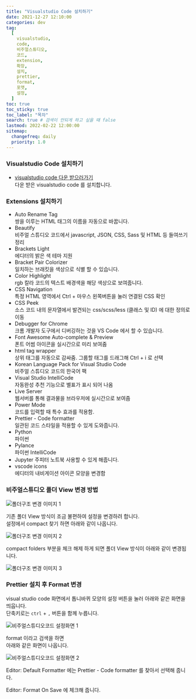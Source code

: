 ```yaml
---
title: "Visualstudio Code 설치하기"
date: 2021-12-27 12:10:00
categories: dev
tag:
  [
    visualstudio,
    code,
    비주얼스튜디오,
    코드,
    extension,
    확장,
    설치,
    prettier,
    format,
    포맷,
    설정,
  ]
toc: true
toc_sticky: true
toc_label: "목차"
search: true # 검색이 안되게 하고 싶을 때 false
lastmod: 2022-02-22 12:00:00
sitemap:
  changefreq: daily
  priority: 1.0
---
```


### Visualstudio Code 설치하기

- <a href = "https://code.visualstudio.com/">visualstudio code 다운 받으러가기</a>  
  다운 받은 visualstudio code 를 설치합니다.

### Extensions 설치하기

- Auto Rename Tag  
  쌍을 이루는 HTML 태그의 이름을 자동으로 바꿉니다.
- Beautify  
  비주얼 스튜디오 코드에서 javascript, JSON, CSS, Sass 및 HTML 등 들여쓰기 정리
- Brackets Light  
  에디터의 밝은 색 테마 지원
- Bracket Pair Colorizer  
  일치하는 브래킷을 색상으로 식별 할 수 있습니다.
- Color Highlight  
  rgb 칼라 코드의 텍스트 배경색을 해당 색상으로 보여줍니다.
- CSS Navigation  
  특정 HTML 영역에서 Ctrl + 마우스 왼쪽버튼을 눌러 연결된 CSS 확인
- CSS Peek  
  소스 코드 내의 문자열에서 발견되는 css/scss/less (클래스 및 ID) 에 대한 정의로 이동
- Debugger for Chrome  
  크롬 개발자 도구에서 디버깅하는 것을 VS Code 에서 할 수 있습니다.
- Font Awesome Auto-complete & Preview  
  폰트 어썸 아이콘을 실시간으로 미리 보여줌
- html tag wrapper  
  상위 태그를 자동으로 감싸줌. 그룹할 태그를 드래그해 Ctrl + i 로 선택
- Korean Language Pack for Visual Studio Code  
  비주얼 스튜디오 코드의 한국어 팩
- Visual Studio IntelliCode  
  자동완성 추천 기능으로 별표가 표시 되어 나옴
- Live Server  
  웹서버를 통해 결과물을 브라우저에 실시간으로 보여줌
- Power Mode  
  코드를 입력할 때 특수 효과를 적용함.
- Prettier - Code formatter  
  일관된 코드 스타일을 적용할 수 있게 도와줍니다.
- Python  
  파이썬
- Pylance  
  파이썬 IntelliCode
- Jupyter
  주피터 노트북 사용할 수 있게 해줍니다.
- vscode icons  
  에디터의 내비게이션 아이콘 모양을 변경함

### 비주얼스튜디오 폴더 View 변경 방법

![폴더구조 변경 이미지 1](https://jxlove2020.github.io/images/2021-12-27-folder-01.png)

기존 폴더 View 방식이 조금 불편하여 설정을 변경하려 합니다.  
설정에서 compact 찾기 하면 아래와 같이 나옵니다.

![폴더구조 변경 이미지 2](https://jxlove2020.github.io/images/2021-12-27-folder-02.png)

compact folders 부분을 체크 해제 하게 되면 폴더 View 방식이 아래와 같이 변경됩니다.

![폴더구조 변경 이미지 3](https://jxlove2020.github.io/images/2021-12-27-folder-03.png)

### Prettier 설치 후 Format 변경

visual studio code 화면에서 톱니바퀴 모양의 설정 버튼을 눌러 아래와 같은 화면을 띄웁니다.  
단축키로는 `ctrl` + `,` 버튼을 함께 누릅니다.

![비주얼스튜디오코드 설정화면 1](https://jxlove2020.github.io/images/2021-12-27-folder-04.png)

format 이라고 검색을 하면  
아래와 같은 화면이 나옵니다.

![비주얼스튜디오코드 설정화면 2](https://jxlove2020.github.io/images/2021-12-27-folder-05.png)

Editor: Default Formatter 에는 Prettier - Code formatter 를 찾아서 선택해 줍니다.

Editor: Format On Save 에 체크해 줍니다.
